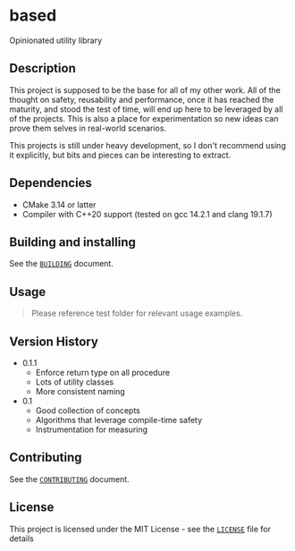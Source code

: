 # based

Opinionated utility library

## Description

This project is supposed to be the base for all of my other work.  All of the
thought on safety, reusability and performance, once it has reached the
maturity, and stood the test of time, will end up here to be leveraged by all
of the projects.  This is also a place for experimentation so new ideas can
prove them selves in real-world scenarios.

This projects is still under heavy development, so I don't recommend using it
explicitly, but bits and pieces can be interesting to extract.


## Dependencies

* CMake 3.14 or latter
* Compiler with C++20 support (tested on gcc 14.2.1 and clang 19.1.7)


## Building and installing

See the [`BUILDING`](BUILDING.md) document.


## Usage

> Please reference test folder for relevant usage examples.


## Version History

* 0.1.1
	* Enforce return type on all procedure
	* Lots of utility classes
	* More consistent naming
* 0.1
    * Good collection of concepts
    * Algorithms that leverage compile-time safety
    * Instrumentation for measuring


## Contributing

See the [`CONTRIBUTING`](CONTRIBUTING.md) document.


## License

This project is licensed under the MIT License - see the [`LICENSE`](LICENSE.md) file for details

